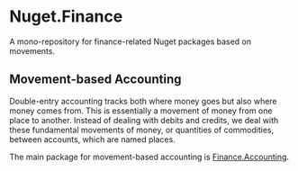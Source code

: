 # Nuget.Finance

A mono-repository for finance-related Nuget packages based on movements.

## Movement-based Accounting

Double-entry accounting tracks both where money goes but also where money comes from.
This is essentially a movement of money from one place to another.
Instead of dealing with debits and credits, we deal with these fundamental movements of money, or quantities of commodities, between accounts, which are named places.

The main package for movement-based accounting is [Finance.Accounting](./Finance.Accounting/README.md).
